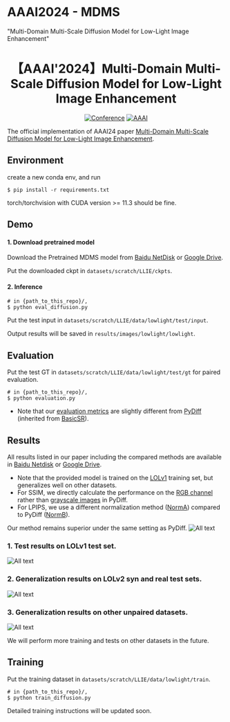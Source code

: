 # AAAI2024 - MDMS
"Multi-Domain Multi-Scale Diffusion Model for Low-Light Image Enhancement"

<div align="center">
  
# 【AAAI'2024】Multi-Domain Multi-Scale Diffusion Model for Low-Light Image Enhancement
[![Conference](https://img.shields.io/badge/AAAI-2024-yellow?link=https%3A%2F%2Faaai.org%2Faaai-conference%2F
)](https://aaai.org/aaai-conference/)
[![AAAI](https://img.shields.io/badge/Paper-arxiv.2401.10588-blue?link=https%3A%2F%2Farxiv.org%2Fabs%2F2401.10588
)](https://ojs.aaai.org/index.php/AAAI/article/view/28273)
</div>

The official implementation of AAAI24 paper [Multi-Domain Multi-Scale Diffusion Model for Low-Light Image Enhancement](https://ojs.aaai.org/index.php/AAAI/article/view/28273).

## Environment
create a new conda env,
and run
```
$ pip install -r requirements.txt
```
torch/torchvision with CUDA version >= 11.3 should be fine.

## Demo
#### 1. Download pretrained model

Download the Pretrained MDMS model from [Baidu NetDisk](https://pan.baidu.com/s/1O8hOVflnLGLSLP07nXp_sg?pwd=zftu) or [Google Drive](https://drive.google.com/file/d/1RcYn6543x0TtrKwGGJMnk6Jf48qoh1TC/view?usp=sharing).

Put the downloaded ckpt in `datasets/scratch/LLIE/ckpts`.


#### 2. Inference
```
# in {path_to_this_repo}/,
$ python eval_diffusion.py
```
Put the test input in `datasets/scratch/LLIE/data/lowlight/test/input`.

Output results will be saved in `results/images/lowlight/lowlight`.

## Evaluation

Put the test GT in `datasets/scratch/LLIE/data/lowlight/test/gt` for paired evaluation.

```
# in {path_to_this_repo}/,
$ python evaluation.py
```
* Note that our [evaluation metrics](https://github.com/Oli-iver/MDMS/blob/main/evaluation.py) are slightly different from [PyDiff](https://github.com/limuloo/PyDIff/tree/862f8cc428450ef02822fd218b15705e2214ec2d/BasicSR-light/basicsr/metrics) (inherited from [BasicSR](https://github.com/XPixelGroup/BasicSR)).

## Results
All results listed in our paper including the compared methods are available in [Baidu Netdisk](https://pan.baidu.com/s/1O8hOVflnLGLSLP07nXp_sg?pwd=zftu) or [Google Drive](https://drive.google.com/file/d/1k9-vD-I5JaHj7Y9bGq1gen2TKEzEhCzs/view?usp=sharing).

* Note that the provided model is trained on the [LOLv1](https://daooshee.github.io/BMVC2018website/) training set, but generalizes well on other datasets.
* For SSIM, we directly calculate the performance on the [RGB channel](https://github.com/Oli-iver/MDMS/blob/main/evaluation.py#L49-L51) rather than [grayscale images](https://github.com/limuloo/PyDIff/blob/862f8cc428450ef02822fd218b15705e2214ec2d/BasicSR-light/basicsr/metrics/ssim_lol.py#L7C1-L12C132) in PyDiff.
* For LPIPS, we use a different normalization method ([NormA](https://github.com/Oliiveralien/MDMS/tree/main/evaluation.py#L74)) compared to PyDiff ([NormB](https://github.com/limuloo/PyDIff/blob/862f8cc428450ef02822fd218b15705e2214ec2d/BasicSR-light/basicsr/metrics/lpips_lol.py#L19)).

Our method remains superior under the same setting as PyDiff.
![All text](https://github.com/Oliiveralien/MDMS/tree/main/figs/com.png)

### 1. Test results on LOLv1 test set.
![All text](https://github.com/Oliiveralien/MDMS/tree/main/figs/v1.png)

### 2. Generalization results on LOLv2 syn and real test sets.
![All text](https://github.com/Oliiveralien/MDMS/tree/main/figs/vis.png)

### 3. Generalization results on other unpaired datasets.
![All text](https://github.com/Oliiveralien/MDMS/tree/main/figs/unpaired.png)

We will perform more training and tests on other datasets in the future.

## Training
Put the training dataset in `datasets/scratch/LLIE/data/lowlight/train`.

```
# in {path_to_this_repo}/,
$ python train_diffusion.py
```

Detailed training instructions will be updated soon.
